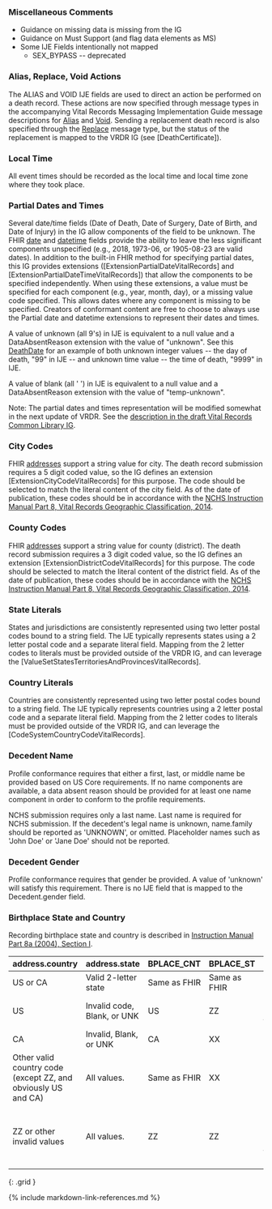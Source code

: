 ### Miscellaneous Comments
* Guidance on missing data is missing from the IG
* Guidance on Must Support (and flag data elements as MS)
* Some IJE Fields intentionally not mapped
    * SEX_BYPASS  -- deprecated

### Alias, Replace, Void Actions
The ALIAS and VOID IJE fields are used to direct an action be performed on a death record.  These actions are now specified through message types in the accompanying Vital Records Messaging Implementation Guide message descriptions for [Alias](https://build.fhir.org/ig/nightingaleproject/vital_records_fhir_messaging_ig/branches/main/message.html#alias) and [Void](https://build.fhir.org/ig/nightingaleproject/vital_records_fhir_messaging_ig/branches/main/message.html#void).  Sending a replacement death record is also specified through the [Replace](https://build.fhir.org/ig/nightingaleproject/vital_records_fhir_messaging_ig/branches/main/message.html#replace) message type, but the status of the replacement is mapped to the VRDR IG (see [DeathCertificate]).

### Local Time
All event times should be recorded as the local time and local time zone where they took place.
 
### Partial Dates and Times
Several date/time fields (Date of Death, Date of Surgery, Date of Birth, and Date of Injury) in the IG allow components of the field to be unknown.  The FHIR [date](https://build.fhir.org/datatypes.html#date) and [datetime](https://build.fhir.org/datatypes.html#datetime) fields provide the ability to leave the less significant components unspecified (e.g., 2018, 1973-06, or 1905-08-23 are valid dates).  In addition to the built-in FHIR method for specifying partial dates, this IG provides extensions ([ExtensionPartialDateVitalRecords] and [ExtensionPartialDateTimeVitalRecords]) that allow the components to be specified independently.  When using these extensions, a value must be specified for each component (e.g., year, month, day), or a missing value code specified.  This allows dates where any component is missing to be specified.   Creators of conformant content are free to choose to always use the Partial date and datetime extensions to represent their dates and times.

A value of unknown (all 9's) in IJE is equivalent to a null value and a DataAbsentReason extension with the value of "unknown".  See this [DeathDate](Observation-DeathDate-Example3.json.html) for an example of both unknown integer values -- the day of death, "99" in IJE -- and unknown time value -- the time of death, "9999" in IJE.  

A value of blank (all ' ') in IJE is equivalent to a null value and a DataAbsentReason extension with the value of "temp-unknown".

Note: The partial dates and times representation will be modified somewhat in the next update of VRDR.  See the [description in the draft Vital Records Common Library IG](https://build.fhir.org/ig/HL7/vr-common-library/usage.html#partial-dates-and-times).

### City Codes
FHIR [addresses](https://build.fhir.org/datatypes.html#Address) support a string value for city. The death record submission requires a 5 digit coded value, so the IG defines an extension [ExtensionCityCodeVitalRecords] for this purpose. The code should be selected to match the literal content of the city field. As of the date of publication, these codes should be in accordance with the [NCHS Instruction Manual Part 8, Vital Records Geographic Classification, 2014](https://www.cdc.gov/nchs/data/dvs/IMP8_2014.pdf).

### County Codes
FHIR [addresses](https://build.fhir.org/datatypes.html#Address) support a string value for county (district). The death record submission requires a 3 digit coded value, so the IG defines an extension [ExtensionDistrictCodeVitalRecords] for this purpose. The code should be selected to match the literal content of the district field. As of the date of publication, these codes should be in accordance with the [NCHS Instruction Manual Part 8, Vital Records Geographic Classification, 2014](https://www.cdc.gov/nchs/data/dvs/IMP8_2014.pdf).

### State Literals
States and jurisdictions are consistently represented using two letter postal codes bound to a string field.   The IJE typically represents states using a 2 letter postal code and a separate literal field.  Mapping from the 2 letter codes to literals must be provided outside of the VRDR IG, and can leverage the [ValueSetStatesTerritoriesAndProvincesVitalRecords].

### Country Literals
Countries are consistently represented using two letter postal codes bound to a string field.   The IJE typically represents countries using a 2 letter postal code and a separate literal field.  Mapping from the 2 letter codes to literals must be provided outside of the VRDR IG, and can leverage the [CodeSystemCountryCodeVitalRecords].

### Decedent Name
Profile conformance requires that either a first, last, or middle name be provided based on US Core requirements.  If no name components are available, a data absent reason should be provided for at least one name component in order to conform to the profile requirements.

NCHS submission requires only a last name. Last name is required for NCHS submission.  If the decedent's legal name is unknown, name.family should be reported as 'UNKNOWN', or omitted. Placeholder names such as 'John Doe' or 'Jane Doe' should not be reported.

### Decedent Gender
Profile conformance requires that gender be provided.   A value of 'unknown' will satisfy this requirement.   There is no IJE field that is mapped to the Decedent.gender field.

### Birthplace State and Country
Recording birthplace state and country is described in [Instruction Manual Part 8a (2004), Section I](https://www.cdc.gov/nchs/data/dvs/imp8a_printversion_112706.pdf).

| **address.country** | **address.state** | **BPLACE_CNT** | **BPLACE_ST** | **Comment** | 
| ------------------- | ----------------- | -------------- | ------------- | ----------- | 
| US or CA | Valid 2-letter state | Same as FHIR | Same as FHIR | &nbsp; 
| US  | Invalid code, Blank, or UNK | US  | ZZ  |  UNK is equivalent to ZZ. | 
| CA  | Invalid, Blank, or UNK | CA  | XX  |  | 
| Other valid country code (except ZZ, and obviously US and CA) | All values. | Same as FHIR | XX  |  | 
| ZZ or other invalid values | All values. | ZZ  | ZZ  | ZZ is a valid country code in the valueset. | 
{: .grid }

{% include markdown-link-references.md %}

